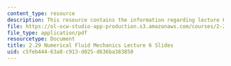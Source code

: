 ```yaml
---
content_type: resource
description: This resource contains the information regarding lecture 6 slides.
file: https://ol-ocw-studio-app-production.s3.amazonaws.com/courses/2-29-numerical-fluid-mechanics-spring-2015/c5feb44463a8c913d025d636ba383850_MIT2_29S15_Lecture6.pdf
file_type: application/pdf
resourcetype: Document
title: 2.29 Numerical Fluid Mechanics Lecture 6 Slides
uid: c5feb444-63a8-c913-d025-d636ba383850
---
```

